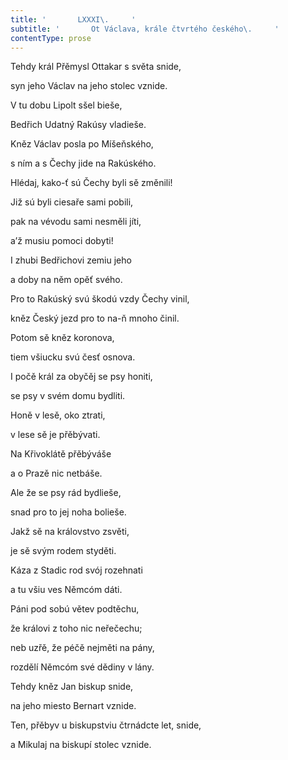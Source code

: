 ```yaml
---
title: '       LXXXI\.     '
subtitle: '       Ot Václava, krále čtvrtého českého\.     '
contentType: prose
---
```


<section>

Tehdy král Přěmysl Ottakar s světa snide,

syn jeho Václav na jeho stolec vznide.

V tu dobu Lipolt sšel bieše,

Bedřich Udatný Rakúsy vladieše.

Kněz Václav posla po Míšeňského,

s ním a s Čechy jide na Rakúského.

Hlédaj, kako-ť sú Čechy byli sě změnili!

Již sú byli ciesaře sami pobili,

pak na vévodu sami nesměli jíti,

a’ž musiu pomoci dobyti!

I zhubi Bedřichovi zemiu jeho

a doby na něm opěť svého.

Pro to Rakúský svú škodú vzdy Čechy vinil,

kněz Český jezd pro to na-ň mnoho činil.

Potom sě kněz koronova,

tiem všiucku svú česť osnova.

I počě král za obyčěj se psy honiti,

se psy v svém domu bydliti.

Honě v lesě, oko ztrati,

v lese sě je přěbývati.

Na Křivoklátě přěbýváše

a o Prazě nic netbáše.

Ale že se psy rád bydlieše,

snad pro to jej noha bolieše.

Jakž sě na královstvo zsvěti,

je sě svým rodem styděti.

Káza z Stadic rod svój rozehnati

a tu všiu ves Němcóm dáti.

Páni pod sobú větev podtěchu,

že královi z toho nic neřečechu;

neb uzřě, že péčě nejměti na pány,

rozdělí Němcóm své dědiny v lány.

Tehdy kněz Jan biskup snide,

na jeho miesto Bernart vznide.

Ten, přěbyv u biskupstviu čtrnádcte let, snide,

a Mikulaj na biskupí stolec vznide.

</section>
